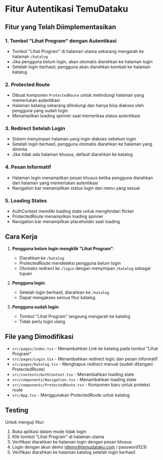 # Fitur Autentikasi TemuDataku

## Fitur yang Telah Diimplementasikan

### 1. Tombol "Lihat Program" dengan Autentikasi
- Tombol "Lihat Program" di halaman utama sekarang mengarah ke halaman `/katalog`
- Jika pengguna belum login, akan otomatis diarahkan ke halaman login
- Setelah login berhasil, pengguna akan diarahkan kembali ke halaman katalog

### 2. Protected Route
- Dibuat komponen `ProtectedRoute` untuk melindungi halaman yang memerlukan autentikasi
- Halaman katalog sekarang dilindungi dan hanya bisa diakses oleh pengguna yang sudah login
- Menampilkan loading spinner saat memeriksa status autentikasi

### 3. Redirect Setelah Login
- Sistem menyimpan halaman yang ingin diakses sebelum login
- Setelah login berhasil, pengguna otomatis diarahkan ke halaman yang diminta
- Jika tidak ada halaman khusus, default diarahkan ke katalog

### 4. Pesan Informatif
- Halaman login menampilkan pesan khusus ketika pengguna diarahkan dari halaman yang memerlukan autentikasi
- Navigation bar menampilkan status login dan menu yang sesuai

### 5. Loading States
- AuthContext memiliki loading state untuk menghindari flicker
- ProtectedRoute menampilkan loading spinner
- Navigation bar menampilkan placeholder saat loading

## Cara Kerja

1. **Pengguna belum login mengklik "Lihat Program"**:
   - Diarahkan ke `/katalog`
   - ProtectedRoute mendeteksi pengguna belum login
   - Otomatis redirect ke `/login` dengan menyimpan `/katalog` sebagai tujuan

2. **Pengguna login**:
   - Setelah login berhasil, diarahkan ke `/katalog`
   - Dapat mengakses semua fitur katalog

3. **Pengguna sudah login**:
   - Tombol "Lihat Program" langsung mengarah ke katalog
   - Tidak perlu login ulang

## File yang Dimodifikasi

- `src/pages/Index.tsx` - Menambahkan Link ke katalog pada tombol "Lihat Program"
- `src/pages/Login.tsx` - Menambahkan redirect logic dan pesan informatif
- `src/pages/Katalog.tsx` - Menghapus redirect manual (sudah ditangani ProtectedRoute)
- `src/contexts/AuthContext.tsx` - Menambahkan loading state
- `src/components/Navigation.tsx` - Menambahkan loading state
- `src/components/ProtectedRoute.tsx` - Komponen baru untuk proteksi route
- `src/App.tsx` - Menggunakan ProtectedRoute untuk katalog

## Testing

Untuk menguji fitur:

1. Buka aplikasi dalam mode tidak login
2. Klik tombol "Lihat Program" di halaman utama
3. Verifikasi diarahkan ke halaman login dengan pesan khusus
4. Login dengan akun demo (demo@temudataku.com / password123)
5. Verifikasi diarahkan ke halaman katalog setelah login berhasil